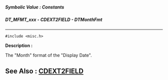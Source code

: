 ##### Symbolic Value : Constants
##### DT_MFMT_xxx - CDEXT2FIELD - DTMonthFmt
---
```
#include <misc.h>
```
**Description :**

The "Month" format of the "Display Date".

**See Also :**
[CDEXT2FIELD](/domino-c-api-docs/reference/Data/CDEXT2FIELD)
---
